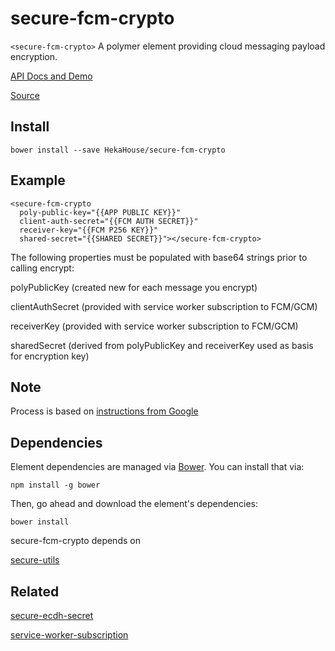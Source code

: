 # secure-fcm-crypto

`<secure-fcm-crypto>` A polymer element providing cloud messaging payload encryption.

[API Docs and Demo](https://heka-house-polymer-demos.firebaseapp.com/secure-fcm-crypto)

[Source](http://github.com/hekahouse/secure-fcm-crypto/)


## Install

    bower install --save HekaHouse/secure-fcm-crypto

## Example

    <secure-fcm-crypto
      poly-public-key="{{APP PUBLIC KEY}}"
      client-auth-secret="{{FCM AUTH SECRET}}"
      receiver-key="{{FCM P256 KEY}}"
      shared-secret="{{SHARED SECRET}}"></secure-fcm-crypto>

The following properties must be populated with base64 strings prior to calling encrypt:

polyPublicKey (created new for each message you encrypt)

clientAuthSecret (provided with service worker subscription to FCM/GCM)

receiverKey (provided with service worker subscription to FCM/GCM)

sharedSecret (derived from polyPublicKey and receiverKey used as basis for encryption key)

## Note

Process is based on [instructions from Google](https://developers.google.com/web/updates/2016/03/web-push-encryption?hl=en)

## Dependencies

Element dependencies are managed via [Bower](http://bower.io/). You can
install that via:

    npm install -g bower

Then, go ahead and download the element's dependencies:

    bower install

secure-fcm-crypto depends on

[secure-utils](http://github.com/hekahouse/secure-utils/)

## Related

[secure-ecdh-secret](http://github.com/hekahouse/secure-ecdh-secret/)

[service-worker-subscription](http://github.com/hekahouse/service-worker-subscription/)
